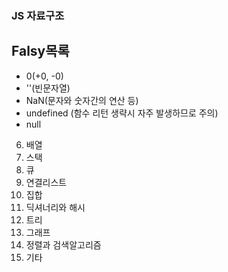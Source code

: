 ### JS 자료구조

## Falsy목록
* 0(+0, -0)
* ''(빈문자열)
* NaN(문자와 숫자간의 연산 등)
* undefined (함수 리턴 생략시 자주 발생하므로 주의)
* null

6. 배열
7. 스택
8. 큐
9. 연결리스트
10. 집합
11. 딕셔너리와 해시
12. 트리
13. 그래프
14. 정렬과 검색알고리즘
15. 기타